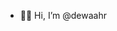 - 🧢🍊 Hi, I’m @dewaahr

<!---
dewaHr/dewaHr is a ✨ special ✨ repository because its `README.md` (this file) appears on your GitHub profile.
You can click the Preview link to take a look at your changes.
--->
